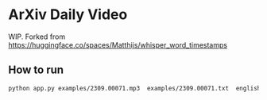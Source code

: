 # ArXiv Daily Video

WIP. Forked from https://huggingface.co/spaces/Matthijs/whisper_word_timestamps

## How to run

```bash
python app.py examples/2309.00071.mp3  examples/2309.00071.txt  english 
```